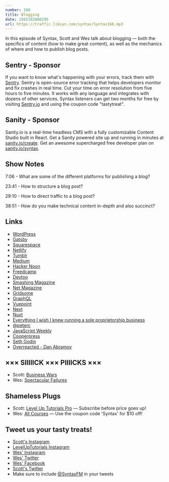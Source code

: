 ```yaml
---
number: 168
title: Blogging
date: 1565182800295
url: https://traffic.libsyn.com/syntax/Syntax168.mp3
---
```


In this episode of Syntax, Scott and Wes talk about blogging — both the specifics of content (how to make great content), as well as the mechanics of where and how to publish blog posts.

## Sentry - Sponsor

If you want to know what's happening with your errors, track them with [Sentry](https://sentry.io/). Sentry is open-source error tracking that helps developers monitor and fix crashes in real time. Cut your time on error resolution from five hours to five minutes. It works with any language and integrates with dozens of other services. Syntax listeners can get two months for free by visiting [Sentry.io](https://sentry.io/) and using the coupon code "tastytreat".

## Sanity - Sponsor

Sanity.io is a real-time headless CMS with a fully customizable Content Studio built in React. Get a Sanity powered site up and running in minutes at [sanity.io/create](https://www.sanity.io/create). Get an awesome supercharged free developer plan on [sanity.io/syntax](https://www.sanity.io/syntax).

## Show Notes

7:06 - What are some of the different platforms for publishing a blog?

23:41 - How to structure a blog post?

29:10 - How to direct traffic to a blog post?

38:51 - How do you make technical content in-depth and also succinct?

## Links
* [WordPress](https://wordpress.com/create/)
* [Gatsby](https://www.gatsbyjs.org/)
* [Squarespace](https://www.squarespace.com/)
* [Netlify](https://www.netlify.com/)
* [Tumblr](https://www.tumblr.com/)
* [Medium](https://medium.com/)
* [Hacker Noon](https://hackernoon.com/)
* [Freedcamp](https://freedcamp.com/)
* [Devtoo](https://dev.to/)
* [Smashing Magazine](https://www.smashingmagazine.com/)
* [Net Magazine](https://www.creativebloq.com/net-magazine)
* [Gridsome](https://gridsome.org/)
* [GraphQL](https://graphql.org/)
* [Vuepoint](https://www.vuepointagency.com/)
* [Next](https://nextjs.org/)
* [Nuxt](https://nuxtjs.org/)
* [Everything I wish I knew running a sole proprietorship business](https://wesbos.com/sole-proprietorship-ontario/)
* [@peterc](https://twitter.com/peterc)
* [JavaScript Weekly](https://javascriptweekly.com/)
* [Cooperpress](https://cooperpress.com/)
* [Seth Godin](https://www.sethgodin.com/)
* [Overreacted - Dan Abramov](https://overreacted.io/)

## ××× SIIIIICK ××× PIIIICKS ×××
* Scott: [Business Wars](https://wondery.com/shows/business-wars/)
* Wes: [Spectacular Failures](https://www.spectacularfailures.org/)

## Shameless Plugs
* Scott: [Level Up Tutorials Pro](https://www.leveluptutorials.com/pro) — Subscribe before price goes up!
* Wes: [All Courses](https://wesbos.com/courses) — Use the coupon code 'Syntax' for $10 off!

## Tweet us your tasty treats!
* [Scott's Instagram](https://www.instagram.com/stolinski/)
* [LevelUpTutorials Instagram](https://www.instagram.com/LevelUpTutorials/)
* [Wes' Instagram](https://www.instagram.com/wesbos/)
* [Wes' Twitter](https://twitter.com/wesbos)
* [Wes' Facebook](https://www.facebook.com/wesbos.developer)
* [Scott's Twitter](https://twitter.com/stolinski)
* Make sure to include [@SyntaxFM](https://twitter.com/SyntaxFM) in your tweets
